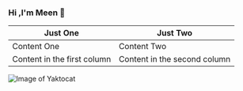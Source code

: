 ### Hi ,I'm Meen 👋
Just One| Just Two
------------ | -------------
Content One | Content Two
Content in the first column | Content in the second column
![Image of Yaktocat](https://octodex.github.com/images/yaktocat.png)
<!--
**KarlLarl/KarlLarl** is a ✨ _special_ ✨ repository because its `README.md` (this file) appears on your GitHub profile.

Here are some ideas to get you started:

- 🔭 I’m currently working on ...
- 🌱 I’m currently learning ...
- 👯 I’m looking to collaborate on ...
- 🤔 I’m looking for help with ...
- 💬 Ask me about ...
- 📫 How to reach me: ...
- 😄 Pronouns: ...
- ⚡ Fun fact: ...
-->
